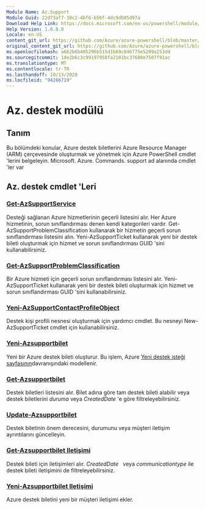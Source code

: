 ```yaml
---
Module Name: Az.Support
Module Guid: 22d73af7-38c2-4bf6-b56f-4dc9db05d97a
Download Help Link: https://docs.microsoft.com/en-us/powershell/module/az.support
Help Version: 1.0.0.0
Locale: en-US
content_git_url: https://github.com/Azure/azure-powershell/blob/master/src/Support/Support/help/Az.Support.md
original_content_git_url: https://github.com/Azure/azure-powershell/blob/master/src/Support/Support/help/Az.Support.md
ms.openlocfilehash: a662b6b405296b515d1b69c846775e5209a253dd
ms.sourcegitcommit: 1de2b6c3c99197958fa2101bc37680e7507f91ac
ms.translationtype: MT
ms.contentlocale: tr-TR
ms.lasthandoff: 10/13/2020
ms.locfileid: "94266719"
---
```

# Az. destek modülü
## Tanım
Bu bölümdeki konular, Azure destek biletlerini Azure Resource Manager (ARM) çerçevesinde oluşturmak ve yönetmek için Azure PowerShell cmdlet 'lerini belgeleyin. Microsoft. Azure. Commands. support ad alanında cmdlet 'ler var

## Az. destek cmdlet 'Leri
### [Get-AzSupportService](Get-AzSupportService.md)
Desteği sağlanan Azure hizmetlerinin geçerli listesini alır. Her Azure hizmetinin, sorun sınıflandırması denen kendi kategorileri vardır. Get-AzSupportProblemClassification kullanarak bir hizmetin geçerli sorun sınıflandırması listesini alın. Yeni-AzSupportTicket kullanarak yeni bir destek bileti oluşturmak için hizmet ve sorun sınıflandırması GUID 'sini kullanabilirsiniz.

### [Get-AzSupportProblemClassification](Get-AzSupportProblemClassification.md)
Bir Azure hizmeti için geçerli sorun sınıflandırması listesini alır. Yeni-AzSupportTicket kullanarak yeni bir destek bileti oluşturmak için hizmet ve sorun sınıflandırması GUID 'sini kullanabilirsiniz. 

### [Yeni-AzSupportContactProfileObject](New-AzSupportContactProfileObject.md)
Destek kişi profili nesnesi oluşturmak için yardımcı cmdlet. Bu nesneyi New-AzSupportTicket cmdlet için kullanabilirsiniz.

### [Yeni-Azsupportbilet](New-AzSupportTicket.md)
Yeni bir Azure destek bileti oluşturur. Bu işlem, Azure [Yeni destek isteği sayfasının](https://portal.azure.com/#blade/Microsoft_Azure_Support/HelpAndSupportBlade/overview)davranışındaki modellenir.

### [Get-Azsupportbilet](Get-AzSupportTicket.md)
Destek biletleri listesini alır. Bilet adına göre tam destek bileti alabilir veya destek biletlerini *duruma* veya *CreatedDate* 'e göre filtreleyebilirsiniz.

### [Update-Azsupportbilet](Update-AzSupportTicket.md)
Destek biletinin önem derecesini, durumunu veya müşteri iletişim ayrıntılarını güncelleyin.

### [Get-Azsupportbilet Iletişimi](Get-AzSupportTicketCommunication.md)
Destek bileti için iletişimleri alır. *CreatedDate*   veya *communicationtype* ile destek bileti iletişimini de filtreleyebilirsiniz. 

### [Yeni-Azsupportbilet Iletişimi](New-AzSupportTicketCommunication.md)
Azure destek biletini yeni bir müşteri iletişimi ekler. 



